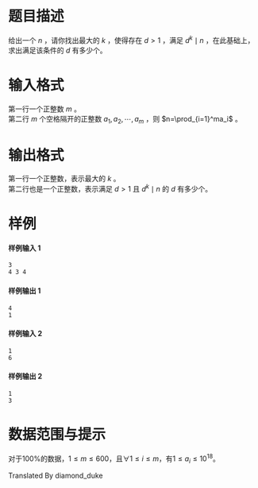 
# 题目描述

给出一个 $n$ ，请你找出最大的 $k$ ，使得存在 $d>1$ ，满足 $d^k\mid n$ ，在此基础上，求出满足该条件的 $d$ 有多少个。

# 输入格式

第一行一个正整数 $m$ 。  
第二行 $m$ 个空格隔开的正整数 $a_1,a_2,\cdots ,a_m$ ，则 $n=\prod_{i=1}^ma_i$ 。

# 输出格式

第一行一个正整数，表示最大的 $k$ 。  
第二行也是一个正整数，表示满足 $d>1$ 且 $d^k\mid n$ 的 $d$ 有多少个。


# 样例

#### 样例输入 1
```plain
3
4 3 4
```

#### 样例输出 1
```plain
4
1
```

#### 样例输入 2
```plain
1
6
```

#### 样例输出 2
```plain
1
3
```


# 数据范围与提示

对于$100\%$的数据，$1\le m\le 600$，且$\forall 1\le i\le m$，有$1\le a_i\le 10^{18}$。

Translated By diamond_duke

